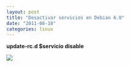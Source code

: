 ```yaml
---
layout: post
title: "Desactivar servicios en Debian 6.0"
date: "2011-08-18"
categories: linux
---
```


**update-rc.d $servicio disable**

![](https://blogger.googleusercontent.com/tracker/3262098284547378612-4128019511598534720?l=tablondesastre.blogspot.com)
